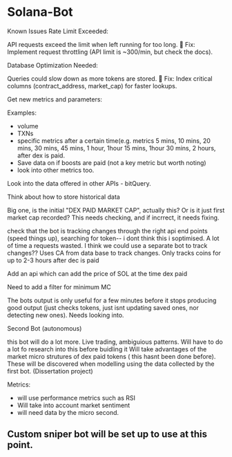 # Solana-Bot



 Known Issues
Rate Limit Exceeded:

API requests exceed the limit when left running for too long.
🔧 Fix: Implement request throttling (API limit is ~300/min, but check the docs).


Database Optimization Needed:

Queries could slow down as more tokens are stored.
🔧 Fix: Index critical columns (contract_address, market_cap) for faster lookups.


Get new metrics and parameters:

Examples:
- volume
- TXNs
- specific metrics after a certain time(e.g. metrics 5 mins, 10 mins, 20 mins, 30 mins, 45 mins, 1 hour, 1hour 15 mins, 1hour 30 mins, 2 hours, after dex is paid.
- Save data on if boosts are paid (not a key metric but worth noting)
- look into other metrics too.

Look into the data offered in other APIs - bitQuery.

Think about how to store historical data

Big one, is the initial "DEX PAID MARKET CAP", actually this? Or is it just first market cap recorded? This needs checking, and if incrrect, it needs fixing.


check that the bot is tracking changes through the right api end points (speed things up), searching for token-- i dont think this i soptimised. A lot of time a requests wasted. I think we could use a separate bot to track changes?? Uses CA from data base to track changes. Only tracks coins for up to 2-3 hours after dec is paid

Add an api which can add the price of SOL at the time dex paid

Need to add a filter for minimum MC

The bots output is only useful for a few minutes before it stops producing good output (just checks tokens, just isnt updating saved ones, nor detecting new ones). Needs looking into.



Second Bot (autonomous)

this bot will do a lot more. Live trading, ambiguious patterns.
Will have to do a lot fo research into this before buidling it
Will take advantages of the market micro strutures of dex paid tokens ( this hasnt been done before). These will be discovered when modelling using the data collected by the first bot. (Dissertation project)

Metrics: 
- will use performance metrics such as RSI
- Will take into account market sentiment
- will need data by the micro second.

Custom sniper bot will be set up to use at this point.
- 
